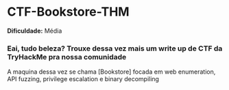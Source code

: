 # CTF-Bookstore-THM

**Dificuldade:** Média

<h3>Eai, tudo beleza? Trouxe dessa vez mais um write up de CTF da TryHackMe pra nossa comunidade</h3>
A maquina dessa vez se chama [Bookstore] focada em web enumeration, API fuzzing, privilege escalation e binary decompiling
